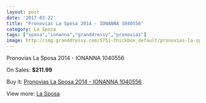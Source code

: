 ```yaml
---
layout: post
date: '2017-03-22'
title: "Pronovias La Sposa 2014 - IONANNA 1040556"
category: La Sposa
tags: ["sposa","ionanna","granddressy","pronovias"]
image: http://img.granddressy.com/5751-thickbox_default/pronovias-la-sposa-2014-ionanna-1040556.jpg
---
```

Pronovias La Sposa 2014 - IONANNA 1040556

On Sales: **$211.99**
<a href="https://www.granddressy.com/en/la-sposa/5087-pronovias-la-sposa-2014-ionanna-1040556.html"><amp-img layout="responsive" width="600" height="600" src="//img.granddressy.com/5751-thickbox_default/pronovias-la-sposa-2014-ionanna-1040556.jpg" alt="Pronovias La Sposa 2014 - IONANNA 1040556 0" /></a>

Buy it: [Pronovias La Sposa 2014 - IONANNA 1040556](https://www.granddressy.com/en/la-sposa/5087-pronovias-la-sposa-2014-ionanna-1040556.html "Pronovias La Sposa 2014 - IONANNA 1040556")

View more: [La Sposa](https://www.granddressy.com/en/223-la-sposa "La Sposa")